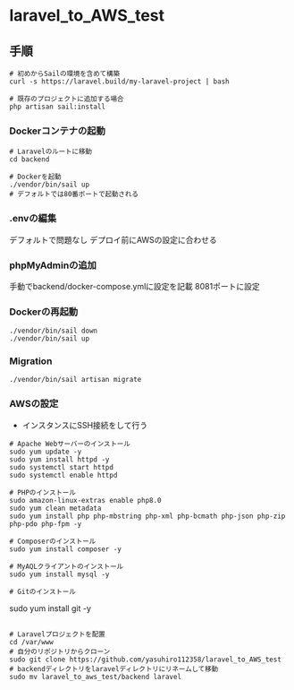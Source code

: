 # laravel_to_AWS_test

## 手順
```
# 初めからSailの環境を含めて構築
curl -s https://laravel.build/my-laravel-project | bash

# 既存のプロジェクトに追加する場合
php artisan sail:install
```

### Dockerコンテナの起動
```
# Laravelのルートに移動
cd backend

# Dockerを起動
./vendor/bin/sail up
# デフォルトでは80番ポートで起動される
```

### .envの編集
デフォルトで問題なし
デプロイ前にAWSの設定に合わせる

### phpMyAdminの追加
手動でbackend/docker-compose.ymlに設定を記載
8081ポートに設定

### Dockerの再起動
```
./vendor/bin/sail down
./vendor/bin/sail up
```

### Migration
```
./vendor/bin/sail artisan migrate
```

### AWSの設定
* インスタンスにSSH接続をして行う
```
# Apache Webサーバーのインストール
sudo yum update -y
sudo yum install httpd -y
sudo systemctl start httpd
sudo systemctl enable httpd

# PHPのインストール
sudo amazon-linux-extras enable php8.0
sudo yum clean metadata
sudo yum install php php-mbstring php-xml php-bcmath php-json php-zip php-pdo php-fpm -y

# Composerのインストール
sudo yum install composer -y

# MyAQLクライアントのインストール
sudo yum install mysql -y

# Gitのインストール
```
sudo yum install git -y
```

# Laravelプロジェクトを配置
cd /var/www
# 自分のリポジトリからクローン
sudo git clone https://github.com/yasuhiro112358/laravel_to_AWS_test
# backendディレクトリをlaravelディレクトリにリネームして移動
sudo mv laravel_to_aws_test/backend laravel
```